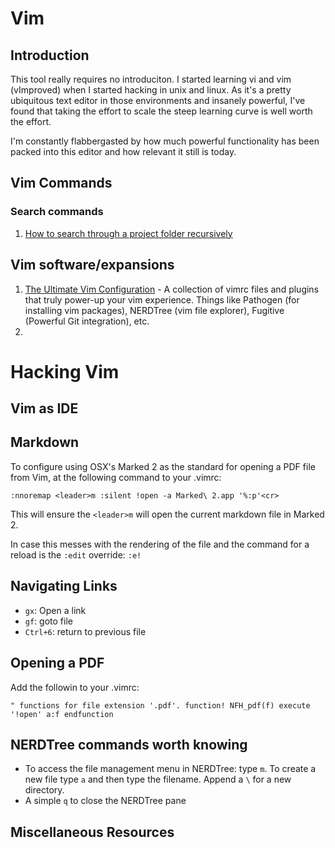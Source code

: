 # Vim

## Introduction

This tool really requires no introduciton. I started learning vi and vim (vImproved) when I started hacking in unix and linux. As it's a pretty ubiquitous text editor in those environments and insanely powerful, I've found that taking the effort to scale the steep learning curve is well worth the effort.

I'm constantly flabbergasted by how much powerful functionality has been packed into this editor and how relevant it still is today.

## Vim Commands

### Search commands

1. [How to search through a project folder recursively](https://stackoverflow.com/questions/7950558/how-can-i-search-a-word-in-whole-project-folder-recursively#7950649)

## Vim software/expansions

1. [The Ultimate Vim Configuration](https://github.com/amix/vimrc) - A collection of vimrc files and plugins that truly power-up your vim experience. Things like Pathogen (for installing vim packages), NERDTree (vim file explorer), Fugitive (Powerful Git integration), etc.
1. 

# Hacking Vim

## Vim as IDE

## Markdown

To configure using OSX's Marked 2 as the standard for opening a PDF file from Vim, at the following command to your .vimrc:

`:nnoremap <leader>m :silent !open -a Marked\ 2.app '%:p'<cr>`

This will ensure the `<leader>m` will open the current markdown file in Marked 2.

In case this messes with the rendering of the file and the command for a reload is the `:edit` override: `:e!`

## Navigating Links

- `gx`: Open a link
- `gf`: goto file
- `Ctrl+6`: return to previous file

## Opening a PDF

Add the followin to your .vimrc:

`" functions for file extension '.pdf'.
function! NFH_pdf(f)
    execute '!open' a:f
    endfunction`


## NERDTree commands worth knowing

- To access the file management menu in NERDTree: type `m`. To create a new file type `a` and then type the filename. Append a `\` for a new directory.
- A simple `q` to close the NERDTree pane

## Miscellaneous Resources




